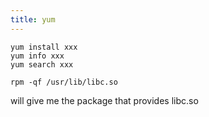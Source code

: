 ```yaml
---
title: yum
---
```


```
yum install xxx
yum info xxx
yum search xxx
```

```
rpm -qf /usr/lib/libc.so
```

will give me the package that provides libc.so
